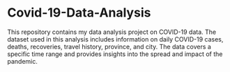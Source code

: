 # Covid-19-Data-Analysis
This repository contains my data analysis project on COVID-19 data. The dataset used in this analysis includes information on daily COVID-19 cases, deaths, recoveries, travel history, province, and city. The data covers a specific time range and provides insights into the spread and impact of the pandemic.
